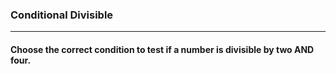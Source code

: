 ### Conditional Divisible
***
#### Choose the correct condition to test if a number is divisible by two AND four.
